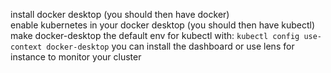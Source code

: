 install docker desktop (you should then have docker)  
enable kubernetes in your docker desktop (you should then have kubectl)  
make docker-desktop the default env for kubectl with: `kubectl config use-context docker-desktop`
you can install the dashboard or use lens for instance to monitor your cluster